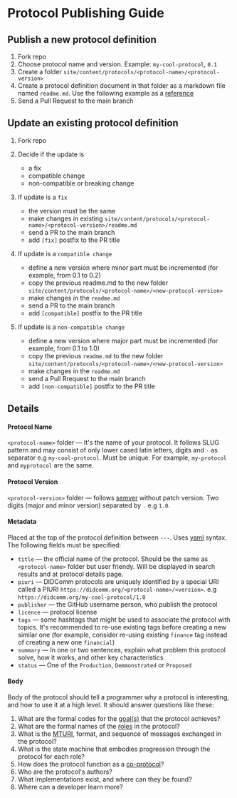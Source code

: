 # Protocol Publishing Guide

## Publish a new protocol definition
1. Fork repo
2. Choose protocol name and version. Example: `my-cool-protocol`, `0.1`
3. Create a folder `site/content/protocols/<protocol-name>/<protocol-version>`
4. Create a protocol definition document in that folder as a markdown file named `readme.md`. Use the following example as a [reference](./protocol-example.md)
5. Send a Pull Request to the main branch

## Update an existing protocol definition
1. Fork repo
2. Decide if the update is
    - a fix
    - compatible change
    - non-compatible or breaking change

3. If update is a `fix`
    * the version must be the same
    * make changes in existing `site/content/protocols/<protocol-name>/<protocol-version>/readme.md`
    * send a PR to the main branch
    * add `[fix]` postfix to the PR title
4. If update is a `compatible change`
    - define a new version where minor part must be incremented (for example, from 0.1 to 0.2)
    - copy the previous readme.md to the new folder `site/content/protocols/<protocol-name>/<new-protocol-version>`
    - make changes in the `readme.md`
    - send a PR to the main branch
    - add `[compatible]` postfix to the PR title
5. If update is a `non-compatible change`
    - define a new version where major part must be incremented (for example, from 0.1 to 1.0)
    - copy the previous `readme.md` to the new folder `site/content/protocols/<protocol-name>/<new-protocol-version>`
    - make changes in the `readme.md`
    - send a Pull Rrequest to the main branch
    - add `[non-compatible]` postfix to the PR title


## Details
#### Protocol Name
`<protocol-name>` folder — It's the name of your protocol. It follows SLUG pattern and may consist of only lower cased latin letters, digits and `-` as separator e.g `my-cool-protocol`. Must be unique. For example, `my-protocol` and `myprotocol` are the same.


#### Protocol Version
`<protocol-version>` folder — follows [semver](https://github.com/hyperledger/aries-rfcs/blob/main/concepts/0003-protocols/README.md#semver-rules-for-protocols) without patch version. Two digits (major and minor version) separated by `.` e.g `1.0`.


#### Metadata
Placed at the top of the protocol definition between `---`.
Uses [yaml](https://docs.ansible.com/ansible/latest/reference_appendices/YAMLSyntax.html) syntax.
The following fields must be specified:
  - `title` — the official name of the protocol. Should be the same as `<protocol-name>` folder but user friendy. Will be displayed in search results and at protocol details page. 
  - `piuri` — DIDComm protocols are uniquely identified by a special URI called a PIURI `https://didcomm.org/<protocol-name>/<version>`. e.g `https://didcomm.org/my-cool-protocol/1.0`
  - `publisher` — the GitHub username person, who publish the protocol
  - `licence` — protocol license
  - `tags` — some hashtags that might be used to associate the protocol with topics. It's recommended to re-use existing tags before creating a new similar one (for example, consider re-using existing `finance` tag instead of creating a new one `financial`)
  - `summary` — In one or two sentences, explain what problem this protocol solve, how it works, and other key characteristics
  - `status` — One of the `Production`, `Demmonstrated` or `Proposed`

#### Body
 Body of the protocol should tell a programmer why a protocol is interesting, and how to use it at a high level. It should answer questions like these:
  1. What are the formal codes for the [goal(s)](https://github.com/hyperledger/aries-rfcs/tree/master/concepts/0519-goal-codes) that the protocol achieves?
  2. What are the formal names of the [roles](https://github.com/hyperledger/aries-rfcs/tree/master/concepts/0003-protocols#roles-participants-parties-and-controllers) in the protocol?
  3. What is the [MTURI](https://github.com/hyperledger/aries-rfcs/blob/master/concepts/0003-protocols/README.md#mturi), format, and sequence of messages exchanged in the protocol?
  4. What is the state machine that embodies progression through the protocol for each role?
  5. How does the protocol function as a [co-protocol](https://github.com/hyperledger/aries-rfcs/blob/master/concepts/0478-coprotocols/README.md)?
  6. Who are the protocol's authors?
  7. What implementations exist, and where can they be found?
  8. Where can a developer learn more?
